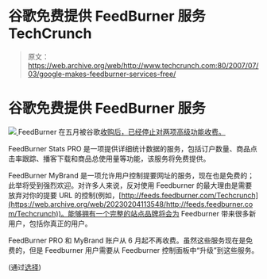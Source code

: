 # 谷歌免费提供 FeedBurner 服务 TechCrunch

> 原文：<https://web.archive.org/web/http://www.techcrunch.com:80/2007/07/03/google-makes-feedburner-services-free/>

# 谷歌免费提供 FeedBurner 服务

[![](img/ec4e9ee84699d44c4a89c098209e4560.png) ](https://web.archive.org/web/20230204113548/http://www.feedburner.com/) FeedBurner 在五月被谷歌[收购后，已经停止对两项高级功能收费。](https://web.archive.org/web/20230204113548/https://techcrunch.com/2007/05/23/100-million-payday-for-feedburner-this-deal-is-confirmed/)

FeedBurner Stats PRO 是一项提供详细统计数据的服务，包括订户数量、商品点击率跟踪、播客下载和商品总使用量等功能，该服务将免费提供。

FeedBurner MyBrand 是一项允许用户控制提要网址的服务，现在也是免费的；此举将受到强烈欢迎。对许多人来说，反对使用 Feedburner 的最大理由是需要放弃对你的提要 URL 的控制(例如，[http://feeds.feedburner.com/Techcrunch](https://web.archive.org/web/20230204113548/http://feeds.feedburner.com/Techcrunch))。能够拥有一个完整的站点品牌将会为 Feedburner 带来很多新用户，包括你真正的用户。

FeedBurner PRO 和 MyBrand 账户从 6 月起不再收费。虽然这些服务现在是免费的，但是 Feedburner 用户需要从 Feedburner 控制面板中“升级”到这些服务。

(通过[选择](https://web.archive.org/web/20230204113548/http://searchengineland.com/070703-110000.php))